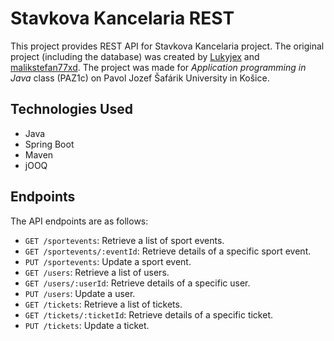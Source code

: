# Stavkova Kancelaria REST

This project provides REST API for Stavkova Kancelaria project. The original project (including the database) was created by [Lukyjex](https://github.com/Lukyjex) and [malikstefan77xd](https://github.com/malikstefan77xd). The project was made for _Application programming in Java_ class (PAZ1c) on Pavol Jozef Šafárik University in Košice.

## Technologies Used

- Java
- Spring Boot
- Maven
- jOOQ

## Endpoints

The API endpoints are as follows:

- `GET /sportevents`: Retrieve a list of sport events.
- `GET /sportevents/:eventId`: Retrieve details of a specific sport event.
- `PUT /sportevents`: Update a sport event.
- `GET /users`: Retrieve a list of users.
- `GET /users/:userId`: Retrieve details of a specific user.
- `PUT /users`: Update a user.
- `GET /tickets`: Retrieve a list of tickets.
- `GET /tickets/:ticketId`: Retrieve details of a specific ticket.
- `PUT /tickets`: Update a ticket.
